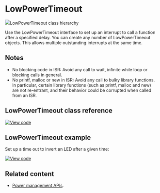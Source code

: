 # LowPowerTimeout

<span class="images">![](https://os.mbed.com/docs/mbed-os/v6.7/mbed-os-api-doxy/classmbed_1_1_low_power_timeout.png)<span>LowPowerTimeout class hierarchy</span></span>

Use the LowPowerTimeout interface to set up an interrupt to call a function after a specified delay. You can create any number of LowPowerTimeout objects. This allows multiple outstanding interrupts at the same time.

## Notes

- No blocking code in ISR: Avoid any call to wait, infinite while loop or blocking calls in general.
- No printf, malloc or new in ISR: Avoid any call to bulky library functions. In particular, certain library functions (such as printf, malloc and new) are not re-entrant, and their behavior could be corrupted when called from an ISR.

## LowPowerTimeout class reference

[![View code](https://www.mbed.com/embed/?type=library)](https://os.mbed.com/docs/mbed-os/v6.7/mbed-os-api-doxy/classmbed_1_1_low_power_timeout.html)

## LowPowerTimeout example

Set up a time out to invert an LED after a given time:

[![View code](https://www.mbed.com/embed/?url=https://github.com/ARMmbed/mbed-os-snippet-lowpowerTimeout_ex_1/tree/v6.7)](https://github.com/ARMmbed/mbed-os-snippet-lowpowerTimeout_ex_1/blob/v6.7/main.cpp)

## Related content

- [Power management APIs](power-management-sleep.html).
